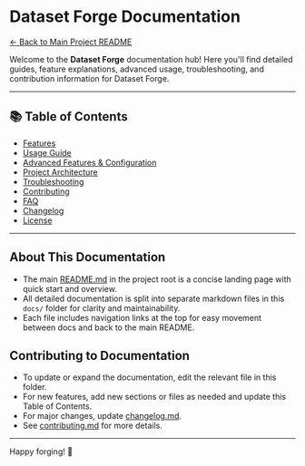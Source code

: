 # Dataset Forge Documentation

[← Back to Main Project README](../README.md)

Welcome to the **Dataset Forge** documentation hub! Here you'll find detailed guides, feature explanations, advanced usage, troubleshooting, and contribution information for Dataset Forge.

---

## 📚 Table of Contents

- [Features](features.md)
- [Usage Guide](usage.md)
- [Advanced Features & Configuration](advanced.md)
- [Project Architecture](architecture.md)
- [Troubleshooting](troubleshooting.md)
- [Contributing](contributing.md)
- [FAQ](faq.md)
- [Changelog](changelog.md)
- [License](license.md)

---

## About This Documentation

- The main [README.md](../README.md) in the project root is a concise landing page with quick start and overview.
- All detailed documentation is split into separate markdown files in this `docs/` folder for clarity and maintainability.
- Each file includes navigation links at the top for easy movement between docs and back to the main README.

## Contributing to Documentation

- To update or expand the documentation, edit the relevant file in this folder.
- For new features, add new sections or files as needed and update this Table of Contents.
- For major changes, update [changelog.md](changelog.md).
- See [contributing.md](contributing.md) for more details.

---

Happy forging! 🚀
